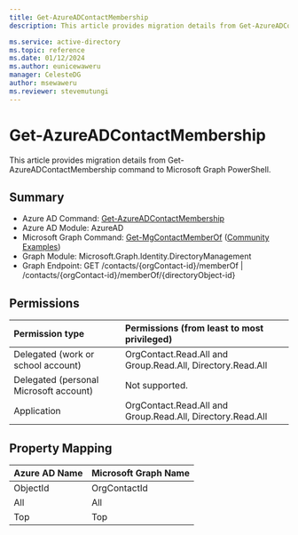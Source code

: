 ```yaml
---
title: Get-AzureADContactMembership
description: This article provides migration details from Get-AzureADContactMembership command to Microsoft Graph PowerShell.

ms.service: active-directory
ms.topic: reference
ms.date: 01/12/2024
ms.author: eunicewaweru
manager: CelesteDG
author: msewaweru
ms.reviewer: stevemutungi
---
```


# Get-AzureADContactMembership

This article provides migration details from Get-AzureADContactMembership command to Microsoft Graph PowerShell.

## Summary

+ Azure AD Command: [Get-AzureADContactMembership](/powershell/module/azuread/get-azureadcontactmembership)
+ Azure AD Module: AzureAD
+ Microsoft Graph Command: [Get-MgContactMemberOf](/powershell/module/microsoft.graph.identity.directorymanagement/get-mgcontactmemberof) ([Community Examples](https://github.com/orgs/msgraph/discussions?discussions_q=Get-MgContactMemberOf))
+ Graph Module: Microsoft.Graph.Identity.DirectoryManagement
+ Graph Endpoint: GET /contacts/{orgContact-id}/memberOf | /contacts/{orgContact-id}/memberOf/{directoryObject-id}

## Permissions

|Permission type      | Permissions (from least to most privileged)              |
|:--------------------|:---------------------------------------------------------|
|Delegated (work or school account) | OrgContact.Read.All and Group.Read.All, Directory.Read.All  |
|Delegated (personal Microsoft account) | Not supported.    |
|Application | OrgContact.Read.All and Group.Read.All, Directory.Read.All |

## Property Mapping

|Azure AD Name|Microsoft Graph Name|
|---|---|
|ObjectId|OrgContactId|
|All|All|
|Top|Top|
